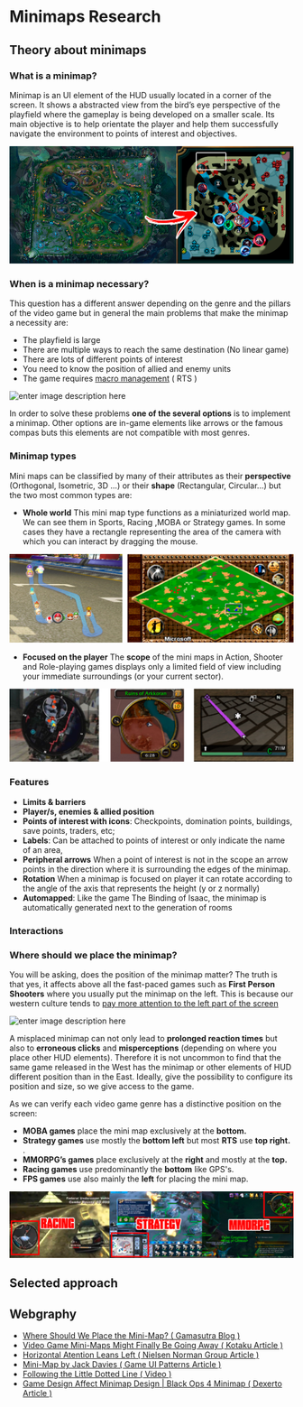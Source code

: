 # Minimaps Research 

## Theory about minimaps

### What is a minimap?

Minimap is an UI element of the HUD usually located in a corner of the screen. It shows a abstracted view from the bird’s eye perspective of the playfield where the gameplay is being developed on a smaller scale. Its main objective is to help orientate the player and help them successfully navigate the environment to points of interest and objectives.

![enter image description here](https://raw.githubusercontent.com/alejandro61299/Minimaps_Personal_Research/master/docs/web_images/lol.png)

### When is a minimap necessary?

This question has a different answer depending on the genre and the pillars of the video game but in general the main problems that make the minimap a necessity are:

-  The playfield is large
-  There are multiple ways to reach the same destination (No linear game)
-  There are lots of different points of interest
-  You need to know the position of allied and enemy units
-  The game requires [macro management](https://gamemakers.com/micro-vs-macro-consolepc-vs-mobile-gaming/) ( RTS )

![enter image description here](https://raw.githubusercontent.com/alejandro61299/Minimaps_Personal_Research/master/docs/web_images/massive_enemies.png)

In order to solve these problems **one of the several options** is to implement a minimap. Other options are in-game elements like arrows or the famous compas buts this elements are not compatible with most genres.

### Minimap types 

Mini maps can be classified by many of their attributes as their **perspective** (Orthogonal, Isometric, 3D ...) or their **shape** (Rectangular, Circular...) but the two most common types are:

- **Whole world**
This mini map type functions as a miniaturized world map. We can see them in Sports, Racing ,MOBA or Strategy games. In some cases they have a rectangle representing the area of the camera with which you can interact by dragging the mouse.

![enter image description here](https://raw.githubusercontent.com/alejandro61299/Minimaps_Personal_Research/master/docs/web_images/world.png)

- **Focused on the player**
 The **scope** of the mini maps in Action, Shooter and Role-playing games displays only a limited field of view including your immediate surroundings (or your current sector).  

![enter image description here](https://raw.githubusercontent.com/alejandro61299/Minimaps_Personal_Research/master/docs/web_images/player.png)
 
 
### Features

- **Limits & barriers**
- **Player/s, enemies & allied position** 
- **Points of interest with icons**:  Checkpoints, domination points, buildings, save points, traders, etc;
- **Labels**: Can be attached to points of interest or only indicate the name of an area,
- **Peripheral arrows**   When a point of interest is not in the scope an arrow points in the direction where it is surrounding the edges of the minimap.
- **Rotation**  When a minimap is focused on player it can rotate according to the angle of the axis that represents the height (y or z normally)
- **Automapped**: Like the game The Binding of Isaac, the minimap is automatically generated next to the generation of rooms
 

### Interactions




### Where should we place the minimap?

You will be asking, does the position of the minimap matter? The truth is that yes, it affects above all the fast-paced games such as **First Person Shooters** where you usually put the minimap on the left. This is because our western culture tends to [pay more attention to the left part of the screen](http://www.useit.com/alertbox/horizontal-attention.html)

![enter image description here](https://raw.githubusercontent.com/alejandro61299/Minimaps_Personal_Research/master/docs/web_images/black.gif)

A misplaced minimap can not only lead to **prolonged reaction times** but also to **erroneous clicks** and **misperceptions** (depending on where you place other HUD elements). Therefore it is not uncommon to find that the same game released in the West has the minimap or other elements of HUD different position than in the East. Ideally, give the possibility to configure its position and size, so we give access to the game.

As we can verify each video game  genre has a distinctive position on the screen:

-   **MOBA games**  place the mini map exclusively at the  **bottom.**
-   **Strategy games** use mostly the **bottom left** but most **RTS** use  **top right.**  .
-   **MMORPG’s games**  place exclusively at the  **right** and mostly at the **top.**
-   **Racing games**  use predominantly the  **bottom**  like GPS's.
-   **FPS games**  use also mainly the  **left** for placing the mini map.

![enter image description here](https://raw.githubusercontent.com/alejandro61299/Minimaps_Personal_Research/master/docs/web_images/positions.png)


## Selected approach

## Webgraphy

- [Where Should We Place the Mini-Map? ( Gamasutra Blog )](https://www.gamasutra.com/blogs/JacekSliwinski/20130121/185119/Where_should_we_place_the_mini_map.php)
- [Video Game Mini-Maps Might Finally Be Going Away ( Kotaku Article )](https://kotaku.com/video-game-mini-maps-might-finally-be-going-away-1820011897)
- [Horizontal Atention Leans Left ( Nielsen Norman Group Article ) ](http://www.useit.com/alertbox/horizontal-attention.html) 
- [Mini-Map by Jack Davies ( Game UI Patterns Article )](https://gameuipatterns.com/gameui/mini-map/)
- [Following the Little Dotted Line ( Video )](https://www.youtube.com/watch?v=FzOCkXsyIqo)
- [Game Design Affect Minimap Design | Black Ops 4 Minimap ( Dexerto Article ) ](https://www.dexerto.com/call-of-duty/treyarch-dev-reveals-why-there-is-no-vsat-blackbird-in-black-ops-4-mutilplayer-184986)
<!--stackedit_data:
eyJoaXN0b3J5IjpbLTcxNjI0NjgwMywtMTcyOTEyMTI0MywxMT
IxNDk3MTgsLTk0MjYwNDc1NSwtMTcxNzYxMjc1NiwtNjM4NzY4
MTE5LC0zNjE2NDk1NDcsLTY5MzQ1Njg5MiwxMjc5ODQxNzcwLC
00OTc1MjcyNTMsLTE3OTk0ODMwMTksLTE5Mzk3MTAxNjMsLTE3
NTYwNTg0NTcsMzk1MTgwMjE0LC0xNzU2MDU4NDU3LC0xMzIwOD
Y3MTE1LDIwNzI0ODYwMDcsMTg4MzkxMzc2OCwtMTUwNjA0MzU2
OCwxNTg5NDYyMTIxXX0=
-->